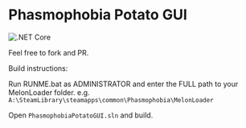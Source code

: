 # Phasmophobia Potato GUI

![.NET Core](https://github.com/ThePotato97/PhasmophobiaPotatoGUI/workflows/.NET%20Core/badge.svg)

Feel free to fork and PR.


Build instructions:

Run RUNME.bat as ADMINISTRATOR and enter the FULL path to your MelonLoader folder. e.g. <br />
``A:\SteamLibrary\steamapps\common\Phasmophobia\MelonLoader``

Open ``PhasmophobiaPotatoGUI.sln`` and build.
